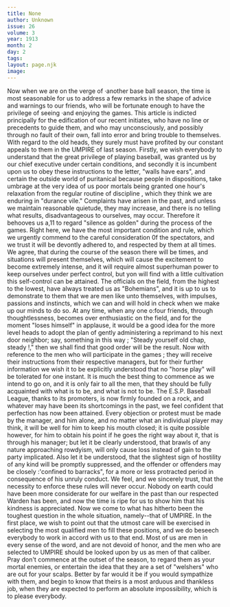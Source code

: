 ```yaml
---
title: None
author: Unknown
issue: 26
volume: 3
year: 1913
month: 2
day: 2
tags:
layout: page.njk
image:
---
```

Now when we are on the verge of ·another base ball season, the time is most seasonable for us to address a few remarks in the shape of advice and warnings to our friends, who will be fortunate enough to have the privilege of seeing ·and enjoying the games. This article is indicted principally for the edification of our recent initiates, who have no line or precedents to guide them, and who may unconsciously, and possibly through no   fault of their own, fall into error and bring trouble to themselves. With regard to the old heads, they surely must have profited by our constant appeals to them in the UMPIRE of last season.   Firstly, we wish everybody to understand that the great privilege of playing baseball, was granted us by our chief executive under certain conditions, and secondly it is incumbent upon us to obey   these instructions to the letter, "walls have ears", and certain the outside world of puritanical   because people in dispositions, take umbrage at the very idea of us poor mortals being granted one hour's relaxation from the regular routine of discipline , which they think we are enduring in "durance vile." Complaints have arisen in the past, and unless we maintain reasonable quietude, they may increase, and there is no telling what results, disadvantageous to ourselves, may occur. Therefore it behooves us a,11 to regard "silence as golden" during the process of the games.   Right here, we have the most important condition and rule, which we urgently commend to the careful consideration 0f the spectators, and we trust it will be devontly adhered to, and respected by them at all times.   We agree, that during the course of the season there will be times, and situations will present themselves, which will cause the excitement to become extremely intense, and it will require almost superhuman power to keep ourselves under perfect control, but yon will find with a little cultivation this self-control can be attained.  The officials on the field, from the highest to the lowest, have always treated us as "Bohemians", and it is up to us to demonstrate to them that we are men like unto themselves, with impulses, passions and instincts, which we can and will hold in check when we make up our minds to do so.   At any time, when any one o:four friends, through thoughtlessness, becomes over enthusiastic on the field, and for the moment "loses himself" in applause, it would be a good idea for the more level heads to adopt the plan of gently administering a reprimand to his next door neighbor; say, something in this way ; "Steady yourself old chap, steady !," then we shall find that good order will be the result.   Now with reference to the men who will participate in the games ; they will receive their instructions from their respective managers, but for their further information we wish it to be explicitly understood that no "horse play" will be tolerated for one instant. It is much the best thing to commence as we intend to go on, and it is only fair to all the men, that they should be fully acquainted   with what is to be, and what is not to be.   The E.S.P. Baseball League, thanks to its promoters, is now firmly founded on a rock, and whatever may have been its shortcomings in the past, we feel confident that perfection has now been attained.   Every objection or protest must be made by the manager, and him alone, and no matter what an individual player may think, it will be well for him to   keep his mouth closed; it is quite possible however, for him to obtain his point if he goes the right way about it, that is through his manager; but let it be clearly understood, that brawls of any nature approaching rowdyism, will only cause loss instead of gain to the party implicated.   Also let it be understood, that the slightest sign of hostility of any kind will be promptly suppressed, and the offender or offenders may be closely   :'confined to barracks", for a more or less protracted period in consequence of his unruly conduct. We feel, and we sincerely trust, that the necessity to enforce these rules will never occur.   Nobody on earth could have been more  considerate for our welfare in the past than our respected Warden has been, and now the time is ripe for us to show him that his kindness is appreciated.   Now we come to what has hitherto been the toughest question in the whole situation, namely--that of UMPIRE.   In the first place, we wish to point out that the utmost care will be exercised in selecting the most qualified men to fill these positions, and we do beseech everybody to work in accord with us to that end.   Most of us are men in every sense of the word, and are not devoid of honor, and the men who are selected to UMPIRE should be looked upon by us as men of that caliber. Pray don't commence at the outset of the season, to regard them as your mortal enemies, or entertain the idea that they are a set of   "welshers" who are out for your scalps. Better by far would it be if you would sympathize with them, and begin to know that theirs is a most arduous and thankless job, when they are expected to perform an absolute impossibility, which is to please everybody.      





